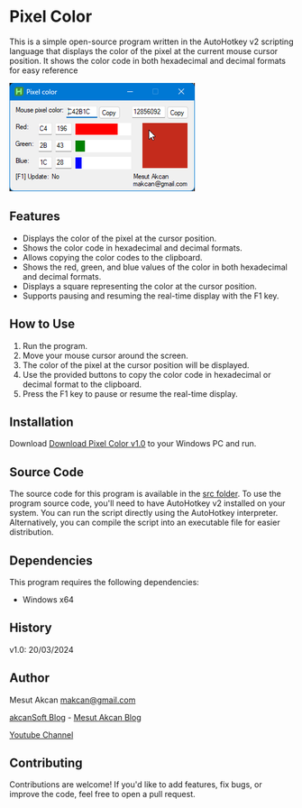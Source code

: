 # Pixel Color

This is a simple open-source program written in the AutoHotkey v2 scripting language that displays the color of the pixel at the current mouse cursor position. It shows the color code in both hexadecimal and decimal formats for easy reference

![screen Shot](https://github.com/akcansoft/Pixel-Color/blob/main/screenshot_1.0.png)

## Features

- Displays the color of the pixel at the cursor position.
- Shows the color code in hexadecimal and decimal formats.
- Allows copying the color codes to the clipboard.
- Shows the red, green, and blue values of the color in both hexadecimal and decimal formats.
- Displays a square representing the color at the cursor position.
- Supports pausing and resuming the real-time display with the F1 key.

## How to Use

1. Run the program.
2. Move your mouse cursor around the screen.
3. The color of the pixel at the cursor position will be displayed.
4. Use the provided buttons to copy the color code in hexadecimal or decimal format to the clipboard.
5. Press the F1 key to pause or resume the real-time display.

## Installation

Download [Download Pixel Color v1.0](https://github.com/akcansoft/Pixel-Color/blob/main/pixel%20color%20v1.0.exe) to your Windows PC and run.

## Source Code

The source code for this program is available in the [src folder](https://github.com/akcansoft/Pixel-Color/tree/main/src). To use the program source code, you'll need to have AutoHotkey v2 installed on your system. You can run the script directly using the AutoHotkey interpreter. Alternatively, you can compile the script into an executable file for easier distribution.

## Dependencies

This program requires the following dependencies:

- Windows x64

## History

v1.0: 20/03/2024

## Author

Mesut Akcan makcan@gmail.com

[akcanSoft Blog](https://akcansoft.blogspot.com) - [Mesut Akcan Blog](https://mesutakcan.blogspot.com)

[Youtube Channel](https://www.youtube.com/mesutakcan)

## Contributing
Contributions are welcome! If you'd like to add features, fix bugs, or improve the code, feel free to open a pull request.
